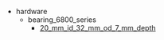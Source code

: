 * hardware
  * bearing_6800_series
    * [20_mm_id_32_mm_od_7_mm_depth](hardware/bearing_6800_series/20_mm_id_32_mm_od_7_mm_depth)
